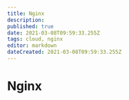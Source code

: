 ```yaml
---
title: Nginx
description: 
published: true
date: 2021-03-08T09:59:33.255Z
tags: cloud, nginx
editor: markdown
dateCreated: 2021-03-08T09:59:33.255Z
---
```


# Nginx
